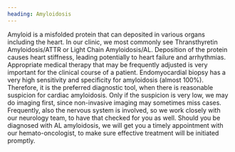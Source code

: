 ```yaml
---
heading: Amyloidosis
---
```


Amyloid is a misfolded protein that can deposited in various organs including the heart.
In our clinic, we most commonly see Thransthyretin Amyloidosis/ATTR or Light Chain Amyloidosis/AL.
Deposition of the protein causes heart stiffness, leading potentially to heart failure and arrhythmias.
Appropriate medical therapy that may be frequently adjusted is very important for the clinical course of a patient.
Endomyocardial biopsy has a very high sensitivity and specificity for amyloidosis (almost 100%).
Therefore, it is the preferred diagnostic tool, when there is reasonable suspicion for cardiac amyloidosis.
Only if the suspicion is very low, we may do imaging first, since non-invasive imaging may sometimes miss cases.
Frequently, also the nervous system is involved, so we work closely with our neurology team, to have that checked for 
you as well.
Should you be diagnosed with AL amyloidosis, we will get you a timely appointment with our hemato-oncologist, to make 
sure effective treatment will be initiated promptly. 